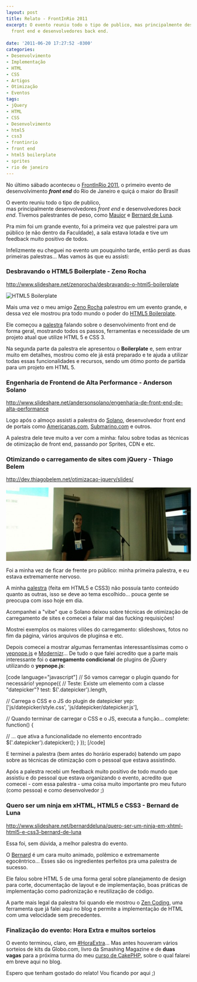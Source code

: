 ```yaml
---
layout: post
title: Relato - FrontInRio 2011
excerpt: O evento reuniu todo o tipo de publico, mas principalmente desenvolvedores
  front end e desenvolvedores back end.

date: '2011-06-20 17:27:52 -0300'
categories:
- Desenvolvimento
- Implementação
- HTML
- CSS
- Artigos
- Otimização
- Eventos
tags:
- jQuery
- HTML
- CSS
- Desenvolvimento
- html5
- css3
- frontinrio
- front end
- html5 boilerplate
- sprites
- rio de janeiro
---
```

<p>No último sábado aconteceu o <a href="http://www.frontinrio.com.br/">FrontInRio 2011</a>, o primeiro evento de desenvolvimento <strong><em>front end</em></strong> do Rio de Janeiro e quiçá o maior do Brasil!</p>
<p>O evento reuniu todo o tipo de publico, mas principalmente desenvolvedores <em>front end</em> e desenvolvedores <em>back end</em>. Tivemos palestrantes de peso, como <a href="http://www.maujor.com/">Maujor</a> e <a href="http://www.bernarddeluna.com/">Bernard de Luna</a>.</p>
<p>Pra mim foi um grande evento, foi a primeira vez que palestrei para um público (e não dentro da Faculdade), a sala estava lotada e tive um feedback muito positivo de todos.</p>
<p>Infelizmente eu cheguei no evento um pouquinho tarde, então perdi as duas primeiras palestras... Mas vamos às que eu assisti:</p>
<h3>Desbravando o HTML5 Boilerplate - Zeno Rocha</h3>
<p><a href="http://www.slideshare.net/zenorocha/desbravando-o-html5-boilerplate">http://www.slideshare.net/zenorocha/desbravando-o-html5-boilerplate</a></p>
<p><img title="HTML5 Boilerplate" src="http://cmstutorials.org/sources/tutorials/653224824html5_boilerplate.jpg" alt="HTML5 Boilerplate" width="100" height="100" /></p>
<p>Mais uma vez o meu amigo <a href="http://zenorocha.com/">Zeno Rocha</a> palestrou em um evento grande, e dessa vez ele mostrou pra todo mundo o poder do <a href="http://html5boilerplate.com/">HTML5 Boilerplate</a>.</p>
<p>Ele começou a <a href="http://www.slideshare.net/zenorocha/desbravando-o-html5-boilerplate">palestra</a> falando sobre o desenvolvimento front end de forma geral, mostrando todos os passos, ferramentas e necessidade de um projeto atual que utilize HTML 5 e CSS 3.</p>
<p>Na segunda parte da palestra ele apresentou o <strong>Boilerplate</strong> e, sem entrar muito em detalhes, mostrou como ele já está preparado e te ajuda a utilizar todas essas funcionalidades e recursos, sendo um ótimo ponto de partida para um projeto em HTML 5.</p>
<h3>Engenharia de Frontend de Alta Performance - Anderson Solano</h3>
<p><a href="http://www.slideshare.net/andersonsolano/engenharia-de-front-end-de-alta-performance">http://www.slideshare.net/andersonsolano/engenharia-de-front-end-de-alta-performance</a></p>
<p>Logo após o almoço assisti a palestra do <a href="http://anderson.naoesqueca.com/">Solano</a>, desenvolvedor front end de portais como <a href="http://www.americanas.com.br/">Americanas.com</a>, <a href="http://submarino.com">Submarino.com</a> e outros.</p>
<p>A palestra dele teve muito a ver com a minha: falou sobre todas as técnicas de otimização de front end, passando por Sprites, CDN e etc.</p>
<h3>Otimizando o carregamento de sites com jQuery - Thiago Belem</h3>
<p><a href="http://dev.thiagobelem.net/otimizacao-jquery/slides/">http://dev.thiagobelem.net/otimizacao-jquery/slides/</a></p>
<p><a href="/assets/uploads/2011/06/324851939.jpg"><img class="aligncenter size-large wp-image-1600" title="324851939" src="/assets/uploads/2011/06/324851939-570x200.jpg" alt="" width="570" height="200" /></a></p>
<p>Foi a minha vez de ficar de frente pro público: minha primeira palestra, e eu estava extremamente nervoso.</p>
<p>A minha <a href="http://dev.thiagobelem.net/otimizacao-jquery/slides/">palestra</a> (feita em HTML5 e CSS3) não possuía tanto conteúdo quanto as outras, isso se deve ao tema escolhido... pouca gente se preocupa com isso hoje em dia.</p>
<p>Acompanhei a "vibe" que o Solano deixou sobre técnicas de otimização de carregamento de sites e comecei a falar mal das fucking requisições!</p>
<p>Mostrei exemplos os maiores vilões do carregamento: slideshows, fotos no fim da página, vários arquivos de pluginsa e etc.</p>
<p>Depois comecei a mostrar algumas ferramentas interessantíssimas como o <a href="http://yepnopejs.com/">yepnope.js</a> e <a href="http://www.modernizr.com/">Modernizr</a>... De tudo o que falei acredito que a parte mais interessante foi o <strong>carregamento condicional</strong> de plugins de jQuery utilizando o <strong>yepnope.js</strong>:</p>
<p>[code language="javascript"]
// Só vamos carregar o plugin quando for necessário!
yepnope({
        // Teste: Existe um elemento com a classe "datepicker"?
        test: $('.datepicker').length,</p>
<p>        // Carrega o CSS e o JS do plugin de datepicker
        yep: ['js/datepicker/style.css', 'js/datepicker/datepicker.js'],</p>
<p>        // Quando terminar de carregar o CSS e o JS, executa a função...
        complete: function() {</p>
<p>                // ... que ativa a funcionalidade no elemento encontrado
                $('.datepicker').datepicker();
        }
});
[/code]</p>
<p>E terminei a palestra (bem antes do horário esperado) batendo um papo sobre as técnicas de otimização com o pessoal que estava assistindo.</p>
<p>Após a palestra recebi um feedback muito positivo de todo mundo que assistiu e do pessoal que estava organizando o evento, acredito que comecei - com essa palestra - uma coisa muito importante pro meu futuro (como pessoa) e como desenvolvedor ;)</p>
<h3>Quero ser um ninja em xHTML, HTML5 e CSS3 - Bernard de Luna</h3>
<p><a href="http://www.slideshare.net/bernarddeluna/quero-ser-um-ninja-em-xhtml-html5-e-css3-bernard-de-luna">http://www.slideshare.net/bernarddeluna/quero-ser-um-ninja-em-xhtml-html5-e-css3-bernard-de-luna</a></p>
<p>Essa foi, sem dúvida, a melhor palestra do evento.</p>
<p>O <a href="http://www.bernarddeluna.com/">Bernard</a> é um cara muito animado, polêmico e extremamente egocêntrico... Esses são os ingredientes perfeitos pra uma palestra de sucesso.</p>
<p>Ele falou sobre HTML 5 de uma forma geral sobre planejamento de design para corte, documentação de layout e de implementação, boas práticas de implementação como padronização e reutilização de código.</p>
<p>A parte mais legal da palestra foi quando ele mostrou o <a title="Zen-Coding – Criando HTML como um ninja!" href="/zen-coding-criando-html-como-um-ninja">Zen Coding</a>, uma ferramenta que já falei aqui no blog e permite a implementação de HTML com uma velocidade sem precedentes.</p>
<h3>Finalização do evento: Hora Extra e muitos sorteios</h3>
<p>O evento terminou, claro, em <a href="http://horaextra.org/">#HoraExtra</a>... Mas antes houveram vários sorteios de kits da Globo.com, livro da Smashing Magazine e de <strong>duas vagas</strong> para a próxima turma do meu <a href="http://curso-cakephp.com.br">curso de CakePHP</a>, sobre o qual falarei em breve aqui no blog.</p>
<p>Espero que tenham gostado do relato! Vou ficando por aqui ;)</p>
